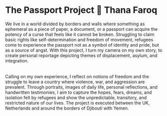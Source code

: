 # The Passport Project 📸 Thana Faroq

We live in a world divided by borders and walls where something as ephemeral as a piece of paper, a document, or a passport can acquire the potency of a curse that feels like it cannot be broken. Struggling to claim basic rights like self-determination and freedom of movement, refugees come to experience the passport not as a symbol of identity and pride, but as a source of angst. With this project, I turn my camera on my own story, to create personal reportage depicting themes of displacement, asylum, and integration.
<br><br><br>
Calling on my own experience, I reflect on notions of freedom and the struggle to leave a country where violence, war, and aggression are prevalent. Through portraits, images of daily life, personal reflections, and handwritten testimonies, I aim to capture the hopes, fears, dreams, and isolation felt by refugees and show the unpredictable, transitory, and restricted nature of our lives. The project is executed between the UK, Netherlands and around the borders of Djibouti with Yemen. 

